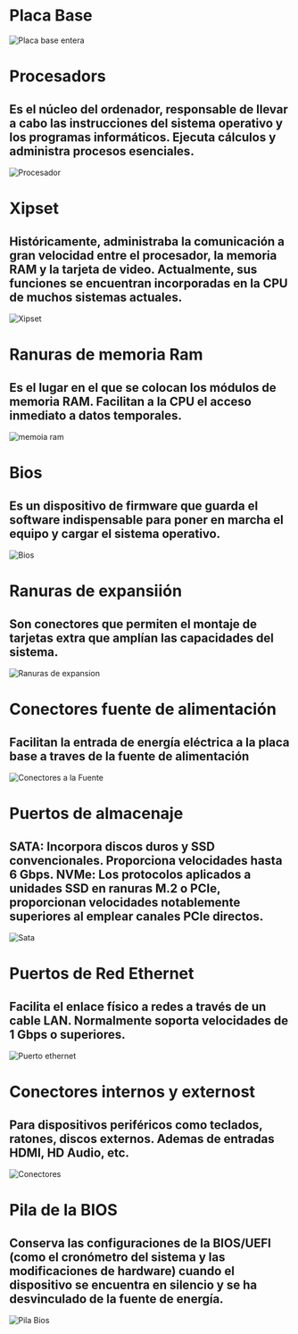 <h1>Placa Base</h1>
<img src="placa base entera.jpg" alt="Placa base entera">

<h1>Procesadors</h1>
<h2>Es el núcleo del ordenador, responsable de llevar a cabo las instrucciones del sistema operativo y los programas informáticos. Ejecuta cálculos y administra procesos esenciales.</h2>
<img src="Procesador de una placa base.webp" alt="Procesador">

<h1>Xipset</h1>
<h2>Históricamente, administraba la comunicación a gran velocidad entre el procesador, la memoria RAM y la tarjeta de video. Actualmente, sus funciones se encuentran incorporadas en la CPU de muchos sistemas actuales.</h2>
<img src="chipset-amd.jpg" alt="Xipset">

<h1>Ranuras de memoria Ram</h1>
<h2>Es el lugar en el que se colocan los módulos de memoria RAM. Facilitan a la CPU el acceso inmediato a datos temporales.</h2>
<img src="memoria-ram.webp" alt="memoia ram">

<h1>Bios</h1>
<h2>Es un dispositivo de firmware que guarda el software indispensable para poner en marcha el equipo y cargar el sistema operativo.</h2>
<img src="bios-ordenador-2978660.webp" alt="Bios">

<h1>Ranuras de expansiión</h1>
<h2>Son conectores que permiten el montaje de tarjetas extra que amplían las capacidades del sistema.</h2>
<img src="ranuras-expansion.webp" alt="Ranuras de expansion">

<h1>Conectores fuente de alimentación</h1>
<h2>Facilitan la entrada de energía eléctrica a la placa base a traves de la fuente de alimentación</h2>
<img src="v4-460px-Install-a-Power-Supply-Step-10.jpg" alt="Conectores a la Fuente">

<h1>Puertos de almacenaje</h1>
<h2>SATA: Incorpora discos duros y SSD convencionales. Proporciona velocidades hasta 6 Gbps.
NVMe: Los protocolos aplicados a unidades SSD en ranuras M.2 o PCIe, proporcionan velocidades notablemente superiores al emplear canales PCIe directos.</h2>
<img src="SATA.jpg" alt="Sata">

<h1>Puertos de Red Ethernet</h1>
<h2>Facilita el enlace físico a redes a través de un cable LAN. Normalmente soporta velocidades de 1 Gbps o superiores.</h2>
<img src="puerto_ethernet.jpg" alt="Puerto ethernet">

<h1>Conectores internos y externost</h1>
<h2>Para dispositivos periféricos como teclados, ratones, discos externos. Ademas de entradas HDMI, HD Audio, etc.</h2>
<img src="Conectores-placa-base.webp" alt="Conectores">

<h1>Pila de la BIOS</h1>
<h2>Conserva las configuraciones de la BIOS/UEFI (como el cronómetro del sistema y las modificaciones de hardware) cuando el dispositivo se encuentra en silencio y se ha desvinculado de la fuente de energía.</h2>
<img src="Pila Bios.jpg" alt="Pila Bios">
